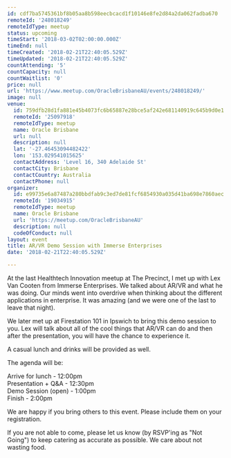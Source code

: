 ```yaml
---
id: cdf7ba5745361bf8b05aa8b598eecbcacd1f10146e8fe2d84a2da062fadba670
remoteId: '248018249'
remoteIdType: meetup
status: upcoming
timeStart: '2018-03-02T02:00:00.000Z'
timeEnd: null
timeCreated: '2018-02-21T22:40:05.529Z'
timeUpdated: '2018-02-21T22:40:05.529Z'
countAttending: '5'
countCapacity: null
countWaitlist: '0'
price: null
url: 'https://www.meetup.com/OracleBrisbaneAU/events/248018249/'
image: null
venue:
  id: 759dfb28d1fa881e45b4073fc6b65887e28bce5af242e681140919c645b9d0e1
  remoteId: '25097918'
  remoteIdType: meetup
  name: Oracle Brisbane
  url: null
  description: null
  lat: '-27.46453094482422'
  lon: '153.029541015625'
  contactAddress: 'Level 16, 340 Adelaide St'
  contactCity: Brisbane
  contactCountry: Australia
  contactPhone: null
organizer:
  id: e99735e6a87487a280bbdfab9c3ed7de81fcf6854930a035d41ba698e7860aec
  remoteId: '19034915'
  remoteIdType: meetup
  name: Oracle Brisbane
  url: 'https://meetup.com/OracleBrisbaneAU'
  description: null
  codeOfConduct: null
layout: event
title: AR/VR Demo Session with Immerse Enterprises
date: '2018-02-21T22:40:05.529Z'

---
```

<p>At the last Healthtech Innovation meetup at The Precinct, I met up with Lex Van Cooten from Immerse Enterprises. We talked about AR/VR and what he was doing. Our minds went into overdrive when thinking about the different applications in enterprise. It was amazing (and we were one of the last to leave that night).</p> <p>We later met up at Firestation 101 in Ipswich to bring this demo session to you. Lex will talk about all of the cool things that AR/VR can do and then after the presentation, you will have the chance to experience it.</p> <p>A casual lunch and drinks will be provided as well.</p> <p>The agenda will be:</p> <p>Arrive for lunch - 12:00pm<br/>Presentation + Q&amp;A - 12:30pm<br/>Demo Session (open) - 1:00pm<br/>Finish - 2:00pm</p> <p>We are happy if you bring others to this event. Please include them on your registration.</p> <p>If you are not able to come, please let us know (by RSVP'ing as "Not Going") to keep catering as accurate as possible. We care about not wasting food.</p>
